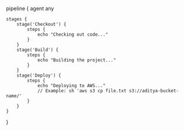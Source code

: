 pipeline {
    agent any

    stages {
        stage('Checkout') {
            steps {
                echo "Checking out code..."
            }
        }
        stage('Build') {
            steps {
                echo "Building the project..."
            }
        }
        stage('Deploy') {
            steps {
                echo "Deploying to AWS..."
                // Example: sh 'aws s3 cp file.txt s3://aditya-bucket-name/'
            }
        }
    }
}
